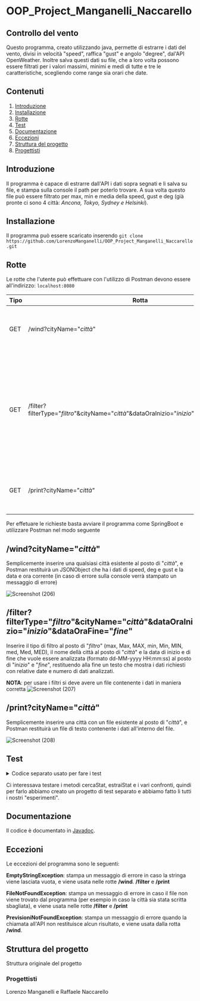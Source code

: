 # OOP_Project_Manganelli_Naccarello
## Controllo del vento
Questo programma, creato utilizzando java, permette di estrarre i dati del vento, divisi in velocità "speed", raffica "gust" e angolo "degree", dal'API OpenWeather. Inoltre salva questi dati su file, che a loro volta possono essere filtrati per i valori massimi, minimi e medi di tutte e tre le caratteristiche, scegliendo come range sia orari che date.

## Contenuti
1. [Introduzione](#introduzione)
2. [Installazione](#installazione)
3. [Rotte](#rotte)
4. [Test](#test)
5. [Documentazione](#documentazione)
6. [Eccezioni](#eccezioni)
7. [Struttura del progetto](#struttura)
8. [Progettisti](#progettisti)

<a name="introduzione"></a>
## Introduzione
Il programma è capace di estrarre dall'API i dati sopra segnati e li salva su file, e stampa sulla console il path per poterlo trovare. A sua volta questo file può essere filtrato per max, min e media della speed, gust e deg (già pronte ci sono 4 città: *Ancona, Tokyo, Sydney e Helsinki*).

<a name="installazione"></a>
## Installazione
Il programma può essere scaricato inserendo ```git clone https://github.com/LorenzoManganelli/OOP_Project_Manganelli_Naccarello.git```

<a name="rotte"></a>
## Rotte
Le rotte che l'utente può effettuare con l'utilizzo di Postman devono essere all'indirizzo: ```localhost:8080```

| Tipo  | Rotta | Descrizione |
| ------------- | ------------- | ------------- |
| GET  | /wind?cityName="*città*" | Restituisce le informazioni attuali del vento e le salva su file|
| GET  | /filter?filterType="*filtro*"&cityName="*città*"&dataOraInizio="*inizio*"&dataOraFine="*fine*" | Filtra tutti i dati del file, con la possibilità di filtrare per il **massimo** (*max, Max, MAX*), il **minimo** (*min, Min, MIN*) e **media** (*med, Med, MED*) |
| GET  | /print?cityName="*città*" | Stampa tutto il file di quella città sotto forma di JSONArray |

Per effetuare le richieste basta avviare il programma come SpringBoot e utilizzare Postman nel modo seguente 

## /wind?cityName="*città*"
Semplicemente inserire una qualsiasi città esistente al posto di "*città*", e Postman restituirà un JSONObject che ha i dati di speed, deg e gust e la data e ora corrente (in caso di errore sulla console verrà stampato un messaggio di errore)
 
![Screenshot (206)](https://user-images.githubusercontent.com/95304083/154550951-880b884b-c68d-41ae-b97d-d4a7aa9561e9.png)

## /filter?filterType="*filtro*"&cityName="*città*"&dataOraInizio="*inizio*"&dataOraFine="*fine*"
Inserire il tipo di filtro al posto di "*filtro*" (max, Max, MAX, min, Min, MIN, med, Med, MED), il nome dellà città al posto di "*città*" e la data di inizio e di fine che vuole essere analizzata (formato dd-MM-yyyy HH:mm:ss) al posto di "*inizio*" e "*fine*", restituendo alla fine un testo che mostra i dati richiesti con relative date e numero di dati analizzati.
 
**NOTA**: per usare i filtri si deve avere un file contenente i dati in maniera corretta
![Screenshot (207)](https://user-images.githubusercontent.com/95304083/154553283-47363ff5-c4bd-4079-b6a4-918e7f0f5be0.png)


## /print?cityName="*città*"
Semplicemente inserire una città con un file esistente al posto di "*città*", e Postman restituirà un file di testo contenente i dati all'interno del file.
 
![Screenshot (208)](https://user-images.githubusercontent.com/95304083/154558051-7b7316b3-ac23-4c36-a562-80f48fb0aa06.png)

<a name="test"></a>
## Test

<details><summary>Codice separato usato per fare i test</summary>
<p>
package test;

import java.io.BufferedReader;
import java.io.BufferedWriter;
import java.io.IOException;
import java.io.StringReader;
import java.io.StringWriter;
import java.text.ParseException;
import java.text.SimpleDateFormat;
import java.util.Date;

public class test {
	


	public static void main(String[] args) {
		String stringa ="\"humidity\":45},\"visibility\":10000,\"wind\":{\"speed\":4.02,\"deg\":267},\"clouds\":22232eeeeee:eede";
		String stringa2 = "21-01-2022";
		String stringa3 = "\"date\": 21-01-2022 00:00:00";
		String stringa4 = "00:00:11";
		String stringa5 = "21-01-2022 00:00:00";
		String wind = cercaStat (stringa, "wind", 125);
		double speedValue = estraiStat(wind, "speed");
		double degvalue = estraiStat(wind, "deg");
		double gustvalue = estraiStat(wind, "gust");
		System.out.println(gustvalue);
		boolean prova = confrontaData(stringa3, stringa2);
		boolean prova2= confrontaOra(stringa3, stringa4);
		System.out.print(prova2);
		
		Date conversione = convertiDataOra(stringa5);
		System.out.print(conversione);
	}
		
	//"\"humidity\":45},\"visibility\":10000,\"wind\":{\"speed\":4.02,\"deg\":267,\"gust\":5.36},\"clouds\":";

	
	
	
	
	public static String cercaStat (String stringa, String stat, int carattereFinale) {
				    	
		    	String findWind = "";
		    	
		    	BufferedReader reader = new BufferedReader (new StringReader (stringa));
				BufferedWriter writer = new BufferedWriter (new StringWriter ());

		    	try {
		    		int next;

		    		
		    		while((next = reader.read()) != -1 ) {
// 34 = ", 125 = }, 44 = virgola, 58 = :
	
		    			if (next == 34) {
		    				
		    				while((next = reader.read()) != -1 ) {

		    					findWind += (char) next;	
		    					
		    					 if (next == 34) {
		    						 if ((findWind.compareTo("\"" + stat + "\"") != 0)) {
		    							 findWind = "\""; 
		    							 }
		    						 break; 
		    					 }
		    				} 

		    				if ((findWind.compareTo("\"" + stat + "\"") == 0)) {



								while((next = reader.read()) != -1 ) {

			    					findWind += (char) next;
			    					
			    					if (next == carattereFinale) break;
			    				}break;
							}
		    			}
		    			
		    		}
		    		if (findWind.compareTo("\"") == 0) findWind="\""+stat+"\": "+"-1";
		    		System.out.println(findWind);
		    		reader.close();
			    	writer.close();
		    	}
		    	catch ( IOException e) { 
					System . out . println (" ERRORE di I/O");
					System . out . println (e);
		    	}
		    	catch(Exception e){
		    		System . out . println (e);
		    	}

		    	return findWind;
		    }
	
	
	//funzione che data una stringa (wind, generalmente) cerca una statistica precisa e ne estrae il valore restituendolo 
	//come double. pee prima cosa cerca la stat usando cercaStat, dopodichè rimuove l'ultimo carattere e procede a separare
	//il nome della stat dal suo valore.
	public static double estraiStat (String stringa, String stat) {

		String stringaEstratta = cercaStat(stringa, stat, 125);
		double statEstratta = 0;
		String numEstratto = "";

		if (stringaEstratta != null && stringaEstratta.length() > 0 && stringaEstratta.charAt(stringaEstratta.length() - 1) == '}') {
			stringaEstratta = stringaEstratta.substring(0, stringaEstratta.length() - 1);}
	
		System.out.println(stringaEstratta);
	
		BufferedReader reader = new BufferedReader (new StringReader (stringaEstratta));
		BufferedWriter writer = new BufferedWriter (new StringWriter ());

		try {
    		int next;
  
    		while((next = reader.read()) != -1 ) {
    			if (next == 58) {

    				while ((next = reader.read()) != -1) {
    					if (next == 44) break;
    					numEstratto += (char) next;
		
    				} break;
    			}
    		}
    		reader.close();
	    	writer.close();
		} 	
		catch ( IOException e) { 
			System . out . println (" ERRORE di I/O");
			System . out . println (e);
    	}
    	catch(Exception e){
    		System . out . println (e);
    	}

		statEstratta = Double.parseDouble(numEstratto);
		System.out.println(statEstratta);
		return statEstratta;
	}

	public static boolean confrontaData(String data1, String data2) {
		String dataLetta = data1.substring(0, data1.length()-9);
		String daCercare = "\"date\": " + data2;
		if (daCercare.compareTo(dataLetta) == 0) return true;
		else return false;
	} 
	
	public static boolean confrontaOra(String ora1, String ora2) {
		String oraLetta = ora1.substring(19, ora1.length());
		System.out.println(oraLetta);
		if (ora2.compareTo(oraLetta) == 0) {
			System.out.println(ora2.compareTo(oraLetta));
			return true;
		} 
		else {
			System.out.println(ora2.compareTo(oraLetta));
			return false;}
	} 
	
	public static Date convertiDataOra (String dataOra) {

		SimpleDateFormat dateParser = new SimpleDateFormat("dd-MM-yyyy HH:mm:ss");
		Date ritorno = null;
		{
			try {
				Date date = dateParser.parse(dataOra);
				ritorno = date;
				} catch (ParseException e) {
					e.printStackTrace();
				}
			}
		return ritorno;
	}
</p>
</details>

Ci interessava testare i metodi cercaStat, estraiStat e i vari confronti, quindi per farlo abbiamo creato un progetto di test separato e abbiamo fatto li tutti i nostri "esperimenti".

<a name="documentazione"></a>
## Documentazione
Il codice è documentato in [Javadoc](https://github.com).

<a name="eccezioni"></a>
## Eccezioni
Le eccezioni del programma sono le seguenti:
 
**EmptyStringException**: stampa un messaggio di errore in caso la stringa viene lasciata vuota, e viene usata nelle rotte **/wind**. **/filter** e **/print**

**FileNotFoundException**: stampa un messaggio di errore in caso il file non viene trovato dal programma (per esempio in caso la città sia stata scritta sbagliata), e viene usata nelle rotte **/filter** e **/print**

**PrevisioniNotFoundException**:  stampa un messaggio di errore quando la chiamata all'API non restituisce alcun risultato, e viene usata dalla rotta **/wind**.

<a name="struttura"></a>
## Struttura del progetto

Struttura originale del progetto

<a name="progettisti"></a>
### Progettisti
Lorenzo Manganelli e Raffaele Naccarello
